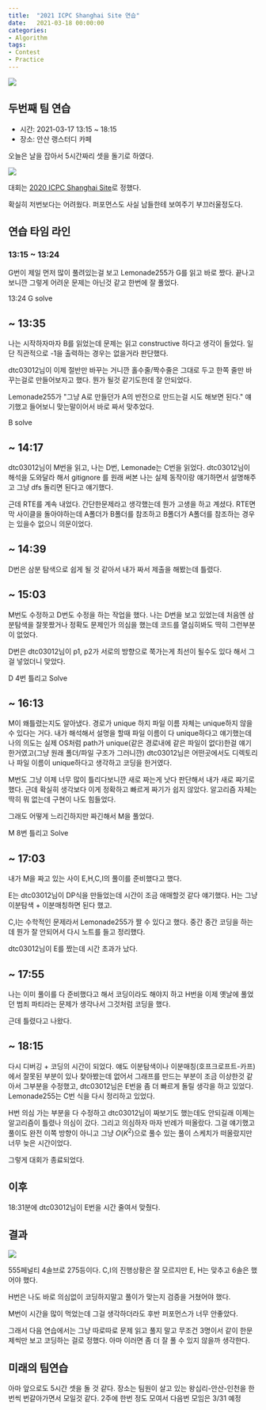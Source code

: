 ```yaml
---
title:  "2021 ICPC Shanghai Site 연습"
date:   2021-03-18 00:00:00
categories:
- Algorithm
tags:
- Contest
- Practice
---
```


![](https://i.imgur.com/8tBp3l0.png)

## 두번째 팀 연습

- 시간: 2021-03-17 13:15 ~ 18:15
- 장소: 안산 랭스터디 카페

오늘은 날을 잡아서 5시간짜리 셋을 돌기로 하였다.

![](https://i.imgur.com/cjxdqHh.png)

대회는 [2020 ICPC Shanghai Site](https://codeforces.com/gym/102900)로 정했다.

확실히 저번보다는 어려웠다. 퍼포먼스도 사실 남들한테 보여주기 부끄러울정도다.

## 연습 타임 라인

### 13:15 ~ 13:24

G번이 제일 먼저 많이 풀려있는걸 보고 Lemonade255가 G를 읽고 바로 짰다. 
끝나고 보니깐 그렇게 어려운 문제는 아닌것 같고 한번에 잘 풀었다.

13:24 G solve

## ~ 13:35

나는 시작하자마자 B를 읽었는데 문제는 읽고 constructive 하다고 생각이 들었다.
일단 직관적으로 -1을 출력하는 경우는 없을거라 판단했다.

dtc03012님이 이제 절반만 바꾸는 거니깐 홀수줄/짝수줄은 그대로 두고 한쪽 줄만 바꾸는걸로 만들어보자고 했다. 뭔가 될것 같기도한데 잘 안되었다.

Lemonade255가 "그냥 A로 만들던가 A의 반전으로 만드는걸 시도 해보면 된다." 얘기했고 들어보니 맞는말이어서 바로 짜서 맞추었다.

B solve

## ~ 14:17

dtc03012님이 M번을 읽고, 나는 D번, Lemonade는 C번을 읽었다. dtc03012님이 해석을 도와달라 해서 gitignore 를 원래 써본 나는 실제 동작이랑 얘기하면서 설명해주고 그냥 dfs 돌리면 된다고 얘기했다. 

근데 RTE를 계속 내었다. 간단한문제라고 생각했는데 뭔가 고생을 하고 계셨다.
RTE면 막 사이클을 돌아야하는데 A폴더가 B폴더를 참조하고 B폴더가 A폴더를 참조하는 경우는 있을수 없으니 의문이었다.

## ~ 14:39

D번은 삼분 탐색으로 쉽게 될 것 같아서 내가 짜서 제출을 해봤는데 틀렸다.

## ~ 15:03

M번도 수정하고 D번도 수정을 하는 작업을 했다. 나는 D번을 보고 있었는데 처음엔 삼분탐색을 잘못짰거나 정확도 문제인가 의심을 했는데 코드를 열심히봐도 딱히 그런부분이 없었다.

D번은 dtc03012님이 p1, p2가 서로의 방향으로 쭉가는게 최선이 될수도 있다 해서 그걸 넣었더니 맞았다.

D 4번 틀리고 Solve

## ~ 16:13

M이 왜틀렸는지도 알아냈다. 경로가 unique 하지 파일 이름 자체는 unique하지 않을 수 있다는 거다. 내가 해석해서 설명을 할때 파일 이름이 다 unique하다고 얘기했는데 나의 의도는 실제 OS처럼 path가 unique(같은 경로내에 같은 파일이 없다)한걸 얘기한거였고(그냥 원래 폴더/파일 구조가 그러니깐) dtc03012님은 어떤곳에서도 디렉토리나 파일 이름이 unique하다고 생각하고 코딩을 한거였다.

M번도 그냥 이제 너무 많이 틀리다보니깐 새로 짜는게 낫다 판단해서 내가 새로 짜기로 했다. 근데 확실히 생각보다 이게 정확하고 빠르게 짜기가 쉽지 않았다. 알고리즘 자체는 딱히 뭐 없는데 구현이 나도 힘들었다.

그래도 어떻게 느리긴하지만 짜긴해서 M을 풀었다.

M 8번 틀리고 Solve

## ~ 17:03

내가 M을 짜고 있는 사이 E,H,C,I의 풀이를 준비했다고 했다.

E는 dtc03012님이 DP식을 만들었는데 시간이 조금 애매할것 같다 얘기했다.
H는 그냥 이분탐색 + 이분매칭하면 된다 했고.

C,I는 수학적인 문제라서 Lemonade255가 짤 수 있다고 했다.
중간 중간 코딩을 하는데 뭔가 잘 안되어서 다시 노트를 들고 정리했다.

dtc03012님이 E를 짰는데 시간 초과가 났다.

## ~ 17:55

나는 이미 풀이를 다 준비했다고 해서 코딩이라도 해야지 하고 H번을 이제 옛날에 풀었던 범죄 파티라는 문제가 생각나서 그것처럼 코딩을 했다.

근데 틀렸다고 나왔다. 

## ~ 18:15

다시 디버깅 + 코딩의 시간이 되었다. 얘도 이분탐색이나 이분매칭(호프크로프트-카프)에서 잘못된 부분이 있나 찾아봤는데 없어서 그래프를 만드는 부분이 조금 이상한것 같아서 그부분을 수정했고, dtc03012님은 E번을 좀 더 빠르게 돌릴 생각을 하고 있었다. Lemonade255는 C번 식을 다시 정리하고 있었다.

H번 의심 가는 부분을 다 수정하고 dtc03012님이 짜보기도 했는데도 안되길래 이제는 알고리즘이 틀렸나 의심이 갔다. 그리고 의심하자 마자 반례가 떠올랐다. 그걸 얘기했고 풀이도 완전 이쪽 방향이 아니고 그냥 $O(K^2)$으로 풀수 있는 풀이 스케치가 떠올랐지만 너무 늦은 시간이었다.

그렇게 대회가 종료되었다.

## 이후

18:31분에 dtc03012님이 E번을 시간 줄여서 맞췄다.

## 결과

![](https://i.imgur.com/9FiQrSw.png)

555페널티 4솔브로 275등이다. C,I의 진행상황은 잘 모르지만 E, H는 맞추고 6솔은 했어야 했다. 

H번은 나도 바로 의심없이 코딩하지말고 풀이가 맞는지 검증을 거쳤어야 했다. 

M번이 시간을 많이 먹었는데 그걸 생각하더라도 후반 퍼포먼스가 너무 안좋았다.

그래서 다음 연습에서는 그냥 따로따로 문제 읽고 풀지 말고 무조건 3명이서 같이 한문제씩만 보고 코딩하는 걸로 정했다. 아마 이러면 좀 더 잘 풀 수 있지 않을까 생각한다.
 
## 미래의 팀연습

아마 앞으로도 5시간 셋을 돌 것 같다.
장소는 팀원이 살고 있는 왕십리-안산-인천을 한번씩 번갈아가면서 모일것 같다.
2주에 한번 정도 모여서 다음번 모임은 3/31 예정

